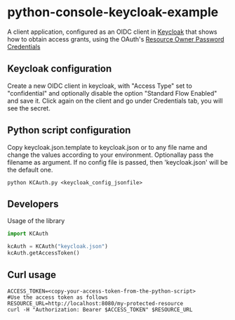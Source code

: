 # python-console-keycloak-example

A client application, configured as an OIDC client in [Keycloak](https://www.keycloak.org/) that shows how to obtain access grants, using the OAuth's [Resource Owner Password Credentials](https://tools.ietf.org/html/rfc6749#section-1.3.3)


## Keycloak configuration

Create a new OIDC client in keycloak, with "Access Type" set to "confidential" and optionally disable the option "Standard Flow Enabled" and save it.
Click again on the client and go under Credentials tab, you will see the secret.

## Python script configuration
Copy keycloak.json.template to keycloak.json or to any file name and change the values according to your environment.
Optionallay pass the filename as argument. If no config file is passed, then 'keycloak.json' will be the default one.
```shell
python KCAuth.py <keycloak_config_jsonfile>
```

## Developers
Usage of the library
```python
import KCAuth

kcAuth = KCAuth("keycloak.json")
kcAuth.getAccessToken()
```

## Curl usage

```shell
ACCESS_TOKEN=<copy-your-access-token-from-the-python-script>
#Use the access token as follows
RESOURCE_URL=http://localhost:8080/my-protected-resource
curl -H "Authorization: Bearer $ACCESS_TOKEN" $RESOURCE_URL
```
